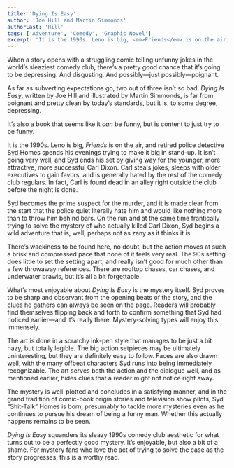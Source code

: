 ```yaml
---
title: 'Dying Is Easy'
author: 'Joe Hill and Martin Simmonds'
authorLast: 'Hill'
tags: ['Adventure', 'Comedy', 'Graphic Novel']
excerpt: 'It is the 1990s. Leno is big, <em>Friends</em> is on the air, and retired police detective Syd Homes spends his evenings trying to make it big in stand-up.'
---
```


When a story opens with a struggling comic telling unfunny jokes in the world’s sleaziest comedy club, there’s a pretty good chance that it’s going to be depressing. And disgusting. And possibly&mdash;just possibly&mdash;poignant.

As far as subverting expectations go, two out of three isn’t so bad. *Dying Is Easy*, written by Joe Hill and illustrated by Martin Simmonds, is far from poignant and pretty clean by today’s standards, but it is, to some degree, depressing.

It’s also a book that seems like it *can* be funny, but is content to just try to be funny.

It is the 1990s. Leno is big, *Friends* is on the air, and retired police detective Syd Homes spends his evenings trying to make it big in stand-up. It isn’t going very well, and Syd ends his set by giving way for the younger, more attractive, more successful Carl Dixon. Carl steals jokes, sleeps with older executives to gain favors, and is generally hated by the rest of the comedy club regulars. In fact, Carl is found dead in an alley right outside the club before the night is done.

Syd becomes the prime suspect for the murder, and it is made clear from the start that the police quiet literally hate him and would like nothing more than to throw him behind bars. On the run and at the same time frantically trying to solve the mystery of who actually killed Carl Dixon, Syd begins a wild adventure that is, well, perhaps not as zany as it thinks it is.

There’s wackiness to be found here, no doubt, but the action moves at such a brisk and compressed pace that none of it feels very real. The 90s setting does little to set the setting apart, and really isn’t good for much other than a few throwaway references. There are rooftop chases, car chases, and underwater brawls, but it’s all a bit forgettable.

What’s most enjoyable about *Dying Is Easy* is the mystery itself. Syd proves to be sharp and observant from the opening beats of the story, and the clues he gathers can always be seen on the page. Readers will probably find themselves flipping back and forth to confirm something that Syd had noticed earlier&mdash;and it’s really there. Mystery-solving types will enjoy this immensely.

The art is done in a scratchy ink-pen style that manages to be just a bit hazy, but totally legible. The big action setpieces may be ultimately uninteresting, but they are definitely easy to follow. Faces are also drawn well, with the many offbeat characters Syd runs into being immediately recognizable. The art serves both the action and the dialogue well, and as mentioned earlier, hides clues that a reader might not notice right away.

The mystery is well-plotted and concludes in a satisfying manner, and in the grand tradition of comic-book origin stories and television show pilots, Syd “Shit-Talk” Homes is born, presumably to tackle more mysteries even as he continues to pursue his dream of being a funny man. Whether this actually happens remains to be seen.

*Dying Is Easy* squanders its sleazy 1990s comedy club aesthetic for what turns out to be a perfectly good mystery. It’s enjoyable, but also a bit of a shame. For mystery fans who love the act of trying to solve the case as the story progresses, this is a worthy read.